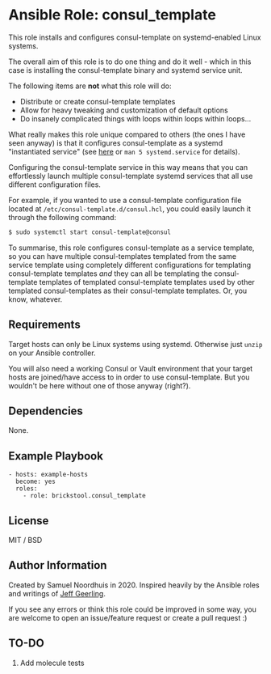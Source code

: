 # Ansible Role: consul_template

This role installs and configures consul-template on systemd-enabled Linux
systems.

The overall aim of this role is to do one thing and do it well - which in this
case is installing the consul-template binary and systemd service unit.

The following items are **not** what this role will do:
* Distribute or create consul-template templates
* Allow for heavy tweaking and customization of default options
* Do insanely complicated things with loops within loops within loops...

What really makes this role unique compared to others (the ones I have seen
anyway) is that it configures consul-template as a systemd "instantiated
service" (see
[here](https://www.freedesktop.org/software/systemd/man/systemd.service.html)
or `man 5 systemd.service` for details).

Configuring the consul-template service in this way means that you can
effortlessly launch multiple consul-template systemd services that all use
different configuration files.

For example, if you wanted to use a
consul-template configuration file located at
`/etc/consul-template.d/consul.hcl`, you could easily launch it through the
following command:

```sh
$ sudo systemctl start consul-template@consul
```

To summarise, this role configures consul-template as a service template, so
you can have multiple consul-templates templated from the same service template
using completely different configurations for templating consul-template
templates *and* they can all be templating the consul-template templates of
templated consul-template templates used by other templated consul-templates as
their consul-template templates. Or, you know, whatever.

## Requirements

Target hosts can only be Linux systems using systemd. Otherwise just `unzip` on
your Ansible controller.

You will also need a working Consul or Vault environment that your target hosts
are joined/have access to in order to use consul-template. But you wouldn't be
here without one of those anyway (right?).

## Dependencies

None.

## Example Playbook

    - hosts: example-hosts
      become: yes
      roles:
        - role: brickstool.consul_template

## License

MIT / BSD

## Author Information

Created by Samuel Noordhuis in 2020. Inspired heavily by the Ansible roles and
writings of [Jeff Geerling](https://github.com/geerlingguy).

If you see any errors or think this role could be improved in some way, you
are welcome to open an issue/feature request or create a pull request :)

## TO-DO

1. Add molecule tests
